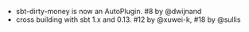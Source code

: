 
- sbt-dirty-money is now an AutoPlugin. #8 by @dwijnand
- cross building with sbt 1.x and 0.13. #12 by @xuwei-k, #18 by @sullis
